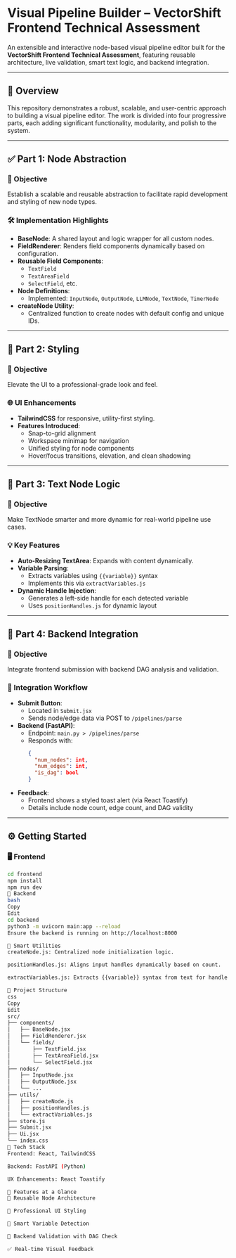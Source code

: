 # Visual Pipeline Builder – VectorShift Frontend Technical Assessment

An extensible and interactive node-based visual pipeline editor built for the **VectorShift Frontend Technical Assessment**, featuring reusable architecture, live validation, smart text logic, and backend integration.

---

## 🧭 Overview

This repository demonstrates a robust, scalable, and user-centric approach to building a visual pipeline editor. The work is divided into four progressive parts, each adding significant functionality, modularity, and polish to the system.

---

## ✅ Part 1: Node Abstraction

### 🔨 Objective

Establish a scalable and reusable abstraction to facilitate rapid development and styling of new node types.

### 🛠 Implementation Highlights

- **BaseNode**: A shared layout and logic wrapper for all custom nodes.
- **FieldRenderer**: Renders field components dynamically based on configuration.
- **Reusable Field Components**:
  - `TextField`
  - `TextAreaField`
  - `SelectField`, etc.
- **Node Definitions**:
  - Implemented: `InputNode`, `OutputNode`, `LLMNode`, `TextNode`, `TimerNode`
- **createNode Utility**:
  - Centralized function to create nodes with default config and unique IDs.

---

## 🎨 Part 2: Styling

### 🎯 Objective

Elevate the UI to a professional-grade look and feel.

### 🌐 UI Enhancements

- **TailwindCSS** for responsive, utility-first styling.
- **Features Introduced**:
  - Snap-to-grid alignment
  - Workspace minimap for navigation
  - Unified styling for node components
  - Hover/focus transitions, elevation, and clean shadowing

---

## 🧠 Part 3: Text Node Logic

### 🎯 Objective

Make TextNode smarter and more dynamic for real-world pipeline use cases.

### 💡 Key Features

- **Auto-Resizing TextArea**: Expands with content dynamically.
- **Variable Parsing**:
  - Extracts variables using `{{variable}}` syntax
  - Implements this via `extractVariables.js`
- **Dynamic Handle Injection**:
  - Generates a left-side handle for each detected variable
  - Uses `positionHandles.js` for dynamic layout

---

## 🔗 Part 4: Backend Integration

### 🎯 Objective

Integrate frontend submission with backend DAG analysis and validation.

### 🔁 Integration Workflow

- **Submit Button**:
  - Located in `Submit.jsx`
  - Sends node/edge data via POST to `/pipelines/parse`
- **Backend (FastAPI)**:
  - Endpoint: `main.py > /pipelines/parse`
  - Responds with:
    ```json
    {
      "num_nodes": int,
      "num_edges": int,
      "is_dag": bool
    }
    ```
- **Feedback**:
  - Frontend shows a styled toast alert (via React Toastify)
  - Details include node count, edge count, and DAG validity

---

## ⚙️ Getting Started

### 🖥️ Frontend

```bash
cd frontend
npm install
npm run dev
🧪 Backend
bash
Copy
Edit
cd backend
python3 -m uvicorn main:app --reload
Ensure the backend is running on http://localhost:8000

🧠 Smart Utilities
createNode.js: Centralized node initialization logic.

positionHandles.js: Aligns input handles dynamically based on count.

extractVariables.js: Extracts {{variable}} syntax from text for handle generation.

📁 Project Structure
css
Copy
Edit
src/
├── components/
│   ├── BaseNode.jsx
│   ├── FieldRenderer.jsx
│   └── fields/
│       ├── TextField.jsx
│       ├── TextAreaField.jsx
│       └── SelectField.jsx
├── nodes/
│   ├── InputNode.jsx
│   ├── OutputNode.jsx
│   └── ...
├── utils/
│   ├── createNode.js
│   ├── positionHandles.js
│   └── extractVariables.js
├── store.js
├── Submit.jsx
├── Ui.jsx
└── index.css
🧰 Tech Stack
Frontend: React, TailwindCSS

Backend: FastAPI (Python)

UX Enhancements: React Toastify

🚀 Features at a Glance
🧱 Reusable Node Architecture

🎨 Professional UI Styling

🧠 Smart Variable Detection

🔁 Backend Validation with DAG Check

✅ Real-time Visual Feedback
```
